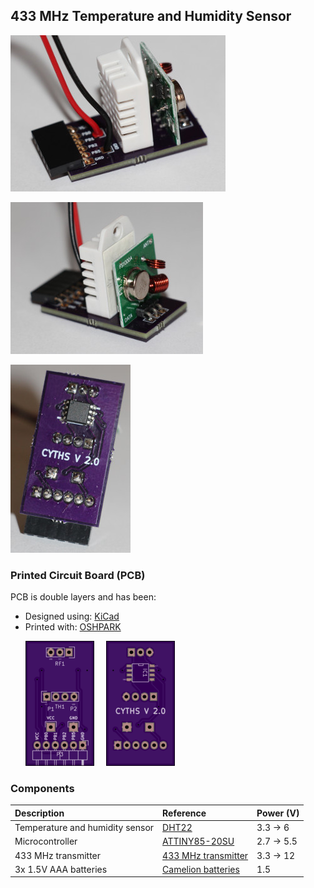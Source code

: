 ## 433 MHz Temperature and Humidity Sensor

![CYTHS-2.0_1](CYTHS-2.0_1.jpg?raw=true)

![CYTHS-2.0_2](CYTHS-2.0_2.jpg?raw=true)

![CYTHS-2.0_3](CYTHS-2.0_3.jpg?raw=true)

### Printed Circuit Board (PCB)

PCB is double layers and has been:
 * Designed using: [KiCad](http://kicad-pcb.org)
 * Printed with: [OSHPARK](https://oshpark.com)

&nbsp;&nbsp;&nbsp;&nbsp;&nbsp;&nbsp;![CYTHS-2.0-PCB-F](CYTHS-2.0-PCB-F.png?raw=true "CYTHS-2.0-PCB-F")&nbsp;&nbsp;&nbsp;&nbsp;&nbsp;![CYTHS-2.0-PCB-B](CYTHS-2.0-PCB-B.png?raw=true "CYTHS-2.0-PCB-B")

### Components

| Description                     | Reference                                                                                                         | Power (V) |
|:--------------------------------|:------------------------------------------------------------------------------------------------------------------|-----------|
| Temperature and humidity sensor | [DHT22](https://www.waveshare.com/wiki/DHT22_Temperature-Humidity_Sensor)                                         | 3.3 → 6   |
| Microcontroller                 | [ATTINY85-20SU](https://www.microchip.com/en-us/product/attiny85)                                                 | 2.7 → 5.5 |
| 433 MHz transmitter             | [433 MHz transmitter](https://microcontrollerslab.com/433mhz-rf-transmitter-module-pinout-examples-applications/) | 3.3 → 12  |
| 3x 1.5V AAA batteries           | [Camelion batteries](http://camelionbatteries.com/primary/plus.html)                                              | 1.5       |
